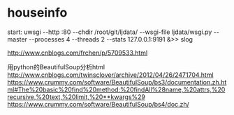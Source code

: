 # houseinfo
start:
uwsgi --http :80 --chdir /root/git/ljdata/  --wsgi-file ljdata/wsgi.py --master --processes 4 --threads 2 --stats 127.0.0.1:9191 &>> slog




http://www.cnblogs.com/frchen/p/5709533.html


用python的BeautifulSoup分析html
http://www.cnblogs.com/twinsclover/archive/2012/04/26/2471704.html
https://www.crummy.com/software/BeautifulSoup/bs3/documentation.zh.html#The%20basic%20find%20method:%20findAll%28name,%20attrs,%20recursive,%20text,%20limit,%20**kwargs%29
https://www.crummy.com/software/BeautifulSoup/bs4/doc.zh/
